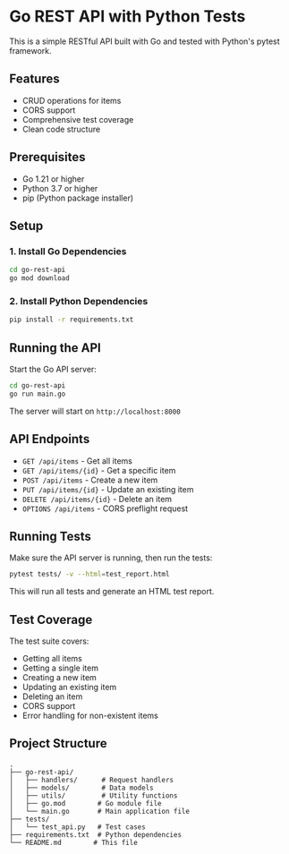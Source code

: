 # Go REST API with Python Tests

This is a simple RESTful API built with Go and tested with Python's pytest framework.

## Features

- CRUD operations for items
- CORS support
- Comprehensive test coverage
- Clean code structure

## Prerequisites

- Go 1.21 or higher
- Python 3.7 or higher
- pip (Python package installer)

## Setup

### 1. Install Go Dependencies

```bash
cd go-rest-api
go mod download
```

### 2. Install Python Dependencies

```bash
pip install -r requirements.txt
```

## Running the API

Start the Go API server:

```bash
cd go-rest-api
go run main.go
```

The server will start on `http://localhost:8000`

## API Endpoints

- `GET /api/items` - Get all items
- `GET /api/items/{id}` - Get a specific item
- `POST /api/items` - Create a new item
- `PUT /api/items/{id}` - Update an existing item
- `DELETE /api/items/{id}` - Delete an item
- `OPTIONS /api/items` - CORS preflight request

## Running Tests

Make sure the API server is running, then run the tests:

```bash
pytest tests/ -v --html=test_report.html
```

This will run all tests and generate an HTML test report.

## Test Coverage

The test suite covers:
- Getting all items
- Getting a single item
- Creating a new item
- Updating an existing item
- Deleting an item
- CORS support
- Error handling for non-existent items

## Project Structure

```
.
├── go-rest-api/
│   ├── handlers/      # Request handlers
│   ├── models/        # Data models
│   ├── utils/         # Utility functions
│   ├── go.mod        # Go module file
│   └── main.go       # Main application file
├── tests/
│   └── test_api.py   # Test cases
├── requirements.txt  # Python dependencies
└── README.md        # This file
```
